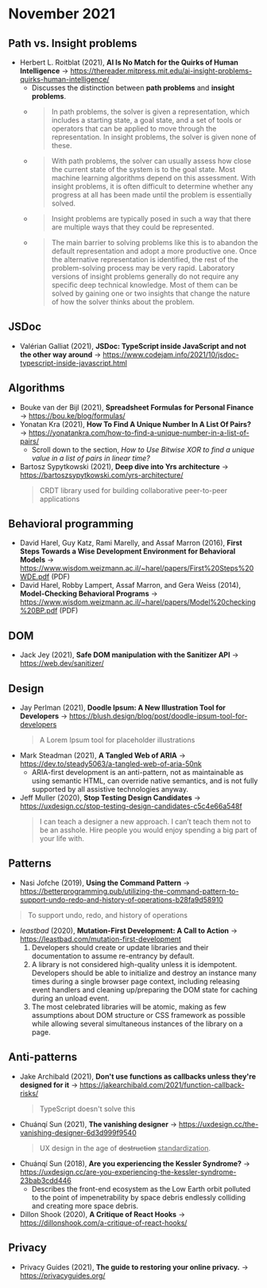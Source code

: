 # November 2021

## Path vs. Insight problems

+ Herbert L. Roitblat (2021), **AI Is No Match for the Quirks of Human Intelligence** &#8594; https://thereader.mitpress.mit.edu/ai-insight-problems-quirks-human-intelligence/
  + Discusses the distinction between **path problems** and **insight problems**.
  + > In path problems, the solver is given a representation, which includes a starting state, a goal state, and a set of tools or operators that can be applied to move through the representation. In insight problems, the solver is given none of these.
  + > With path problems, the solver can usually assess how close the current state of the system is to the goal state. Most machine learning algorithms depend on this assessment. With insight problems, it is often difficult to determine whether any progress at all has been made until the problem is essentially solved.
  + > Insight problems are typically posed in such a way that there are multiple ways that they could be represented. 
  + > The main barrier to solving problems like this is to abandon the default representation and adopt a more productive one. Once the alternative representation is identified, the rest of the problem-solving process may be very rapid. Laboratory versions of insight problems generally do not require any specific deep technical knowledge. Most of them can be solved by gaining one or two insights that change the nature of how the solver thinks about the problem.

## JSDoc

+ Valérian Galliat (2021), **JSDoc: TypeScript inside JavaScript and not the other way around** &#8594; https://www.codejam.info/2021/10/jsdoc-typescript-inside-javascript.html

## Algorithms

+ Bouke van der Bijl (2021), **Spreadsheet Formulas for Personal Finance** &#8594; https://bou.ke/blog/formulas/
+ Yonatan Kra (2021), **How To Find A Unique Number In A List Of Pairs?** &#8594; https://yonatankra.com/how-to-find-a-unique-number-in-a-list-of-pairs/
  + Scroll down to the section, *How to Use Bitwise XOR to find a unique value in a list of pairs in linear time?*  
+ Bartosz Sypytkowski (2021), **Deep dive into Yrs architecture** &#8594; https://bartoszsypytkowski.com/yrs-architecture/
  > CRDT library used for building collaborative peer-to-peer applications

## Behavioral programming

+ David Harel, Guy Katz, Rami Marelly, and Assaf Marron (2016), **First Steps Towards a Wise Development Environment for Behavioral Models** &#8594; https://www.wisdom.weizmann.ac.il/~harel/papers/First%20Steps%20WDE.pdf (PDF)
+ David Harel, Robby Lampert, Assaf Marron, and Gera Weiss (2014), **Model-Checking Behavioral Programs** &#8594; https://www.wisdom.weizmann.ac.il/~harel/papers/Model%20checking%20BP.pdf (PDF)

## DOM

+ Jack Jey (2021), **Safe DOM manipulation with the Sanitizer API** &#8594; https://web.dev/sanitizer/

## Design

+ Jay Perlman (2021), **Doodle Ipsum: A New Illustration Tool for Developers** &#8594; https://blush.design/blog/post/doodle-ipsum-tool-for-developers
  > A Lorem Ipsum tool for placeholder illustrations
+ Mark Steadman (2021), **A Tangled Web of ARIA** &#8594; https://dev.to/steady5063/a-tangled-web-of-aria-50nk
  + ARIA-first development is an anti-pattern, not as maintainable as using semantic HTML, can override native semantics, and is not fully supported by all assistive technologies anyway.
+ Jeff Muller (2020), **Stop Testing Design Candidates** &#8594; https://uxdesign.cc/stop-testing-design-candidates-c5c4e66a548f
  > I can teach a designer a new approach. I can’t teach them not to be an asshole. Hire people you would enjoy spending a big part of your life with.

## Patterns

+ Nasi Jofche (2019), **Using the Command Pattern** &#8594; https://betterprogramming.pub/utilizing-the-command-pattern-to-support-undo-redo-and-history-of-operations-b28fa9d58910
> To support undo, redo, and history of operations
+ *leastbad* (2020), **Mutation-First Development: A Call to Action** &#8594; https://leastbad.com/mutation-first-development
  1. Developers should create or update libraries and their documentation to assume re-entrancy by default.
  2. A library is not considered high-quality unless it is idempotent. Developers should be able to initialize and destroy an instance many times during a single browser page context, including releasing event handlers and cleaning up/preparing the DOM state for caching during an unload event.
  3. The most celebrated libraries will be atomic, making as few assumptions about DOM structure or CSS framework as possible while allowing several simultaneous instances of the library on a page.

## Anti-patterns

+ Jake Archibald (2021), **Don't use functions as callbacks unless they're designed for it** &#8594; https://jakearchibald.com/2021/function-callback-risks/
  > TypeScript doesn't solve this
+ Chuánqí Sun (2021), **The vanishing designer** &#8594; https://uxdesign.cc/the-vanishing-designer-6d3d999f9540
  > UX design in the age of <del>destruction</del> <ins>standardization</ins>.
+ Chuánqí Sun (2018), **Are you experiencing the Kessler Syndrome?** &#8594; https://uxdesign.cc/are-you-experiencing-the-kessler-syndrome-23bab3cdd446
  + Describes the front-end ecosystem as the Low Earth orbit polluted to the point of impenetrability by space debris endlessly colliding and creating more space debris.
+ Dillon Shook (2020), **A Critique of React Hooks** &#8594; https://dillonshook.com/a-critique-of-react-hooks/

## Privacy

+ Privacy Guides (2021), **The guide to restoring your online privacy.** &#8594; https://privacyguides.org/

